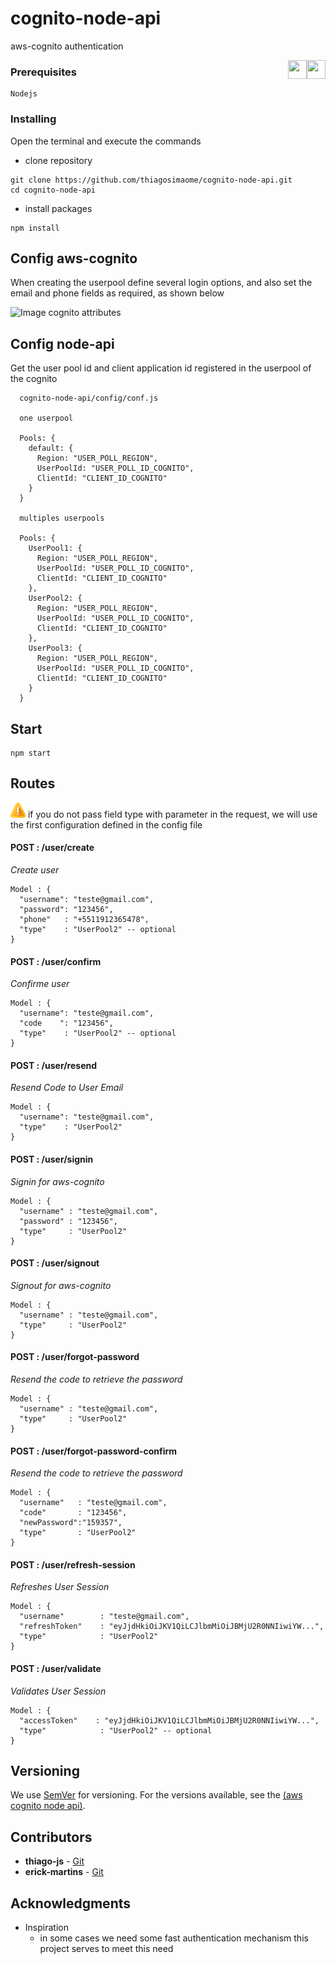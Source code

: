 # cognito-node-api

aws-cognito authentication

<img src="./docs/img/logo_aws_cognito.jpg" width="30" height="30" style="float: right"/> <img src="./docs/img/logo_nodejs.png" width="30" height="30" style="float: right" />

### Prerequisites

```
Nodejs
```

### Installing

Open the terminal and execute the commands

- clone repository

```
git clone https://github.com/thiagosimaome/cognito-node-api.git
cd cognito-node-api
```

- install packages

```
npm install
```

## Config aws-cognito

When creating the userpool define several login options, and also set the email and phone fields as required, as shown below

![Image cognito attributes](./docs/img/model_aws_cognito.png)

## Config node-api

Get the user pool id and client application id registered in the userpool of the cognito

```
  cognito-node-api/config/conf.js

  one userpool

  Pools: {
    default: {
      Region: "USER_POLL_REGION",
      UserPoolId: "USER_POLL_ID_COGNITO",
      ClientId: "CLIENT_ID_COGNITO"
    }
  }

  multiples userpools

  Pools: {
    UserPool1: {
      Region: "USER_POLL_REGION",
      UserPoolId: "USER_POLL_ID_COGNITO",
      ClientId: "CLIENT_ID_COGNITO"
    },
    UserPool2: {
      Region: "USER_POLL_REGION",
      UserPoolId: "USER_POLL_ID_COGNITO",
      ClientId: "CLIENT_ID_COGNITO"
    },
    UserPool3: {
      Region: "USER_POLL_REGION",
      UserPoolId: "USER_POLL_ID_COGNITO",
      ClientId: "CLIENT_ID_COGNITO"
    }
  }

```

## Start

```
npm start
```

## Routes

![Image cognito attributes](./docs/img/complain.png) if you do not pass field type with parameter in the request, we will use the first configuration defined in the config file

#### POST : /user/create

_Create user_

```
Model : {
  "username": "teste@gmail.com",
  "password": "123456",
  "phone"   : "+5511912365478",
  "type"    : "UserPool2" -- optional
}

```

#### POST : /user/confirm

_Confirme user_

```
Model : {
  "username": "teste@gmail.com",
  "code    ": "123456",
  "type"    : "UserPool2" -- optional
}

```

#### POST : /user/resend

_Resend Code to User Email_

```
Model : {
  "username": "teste@gmail.com",
  "type"    : "UserPool2"
}

```

#### POST : /user/signin

_Signin for aws-cognito_

```
Model : {
  "username" : "teste@gmail.com",
  "password" : "123456",
  "type"     : "UserPool2"
}

```

#### POST : /user/signout

_Signout for aws-cognito_

```
Model : {
  "username" : "teste@gmail.com",
  "type"     : "UserPool2"
}

```

#### POST : /user/forgot-password

_Resend the code to retrieve the password_

```
Model : {
  "username" : "teste@gmail.com",
  "type"     : "UserPool2"
}
```

#### POST : /user/forgot-password-confirm

_Resend the code to retrieve the password_

```
Model : {
  "username"   : "teste@gmail.com",
  "code"       : "123456",
  "newPassword":"159357",
  "type"       : "UserPool2"
}
```

#### POST : /user/refresh-session

_Refreshes User Session_

```
Model : {
  "username"   		: "teste@gmail.com",
  "refreshToken"    : "eyJjdHkiOiJKV1QiLCJlbmMiOiJBMjU2R0NNIiwiYW...",
  "type"       		: "UserPool2"
}
```

#### POST : /user/validate

_Validates User Session_

```
Model : {
  "accessToken"    : "eyJjdHkiOiJKV1QiLCJlbmMiOiJBMjU2R0NNIiwiYW...",
  "type"       		: "UserPool2" -- optional
}
```

## Versioning

We use [SemVer](http://semver.org/) for versioning. For the versions available, see the [(aws cognito node api)](https://github.com/your/project/tags).

## Contributors

- **thiago-js** - [Git](https://github.com/thiago-js)
- **erick-martins** - [Git](https://github.com/erick-martins)

## Acknowledgments

- Inspiration
  - in some cases we need some fast authentication mechanism this project serves to meet this need
